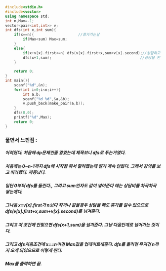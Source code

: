 ```cpp
#include<stdio.h>
#include<vector>
using namespace std;
int n,Max=-1;
vector<pair<int,int>> v;
int dfs(int x,int sum){
	if(x==n){                    //휴가가는날
		if(Max<sum) Max=sum;
	}
	else{ 
		if(x+v[x].first<=n) dfs(v[x].first+x,sum+v[x].second);//상담하고 삼담 끝나는날로 넘어감
		dfs(x+1,sum);                                        //상담을 안하고 다음날로 넘어감 
	}
	
	return 0;
}
int main(){
	scanf("%d",&n);
	for(int i=0;i<n;i++){
		int a,b;
		scanf("%d %d",&a,&b);
		v.push_back(make_pair(a,b));
	}
	dfs(0,0);
	printf("%d",Max);
	return 0;
}
```
### 풀면서 느낀점 :
##### 어려웠다. 처음에 dp문제인줄 알았는데 제목보니 dfs로 푸는거였다.
##### 처음에는 0~n-1까지 dfs에 시작점 줘서 할려했는데 뭔가 계속 안됬다. 그래서 강의를 보고 따라했다. 짜증났다.
##### 일단 0부터 dfs를 돌린다., 그리고 sum인자도 같이 넣어준다 얘는 상담비를 차곡차곡 쌓는애다.
##### 그나음 x=v[x].first가 n보다 작거나 같을경우 상담을 해도 휴가를 갈수 있으므로 dfs(v[x].first+x,sum+v[x].second)를 넘겨준다.
##### 그리고 저 조건에 안맞으면 dfs(x+1,sum)을 넘겨준다. 그냥 다음단계로 넘어가는 것이다.
##### 그리고 dfs처음조건에 x==n이면 Max값을 업데이트해준다. dfs를 돌리면 무저건 n까지 오게 되있으므로 이렇게 짠다.
##### Max를 출력하면 끝. 
